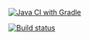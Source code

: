 [![Java CI with Gradle](https://github.com/AdalineVerner/CI/actions/workflows/gradle.yml/badge.svg)](https://github.com/AdalineVerner/CI/actions/workflows/gradle.yml)

[![Build status](https://ci.appveyor.com/api/projects/status/ogly0sti9wtdedaw/branch/main?svg=true)](https://ci.appveyor.com/project/AdalineVerner/ci/branch/main)
